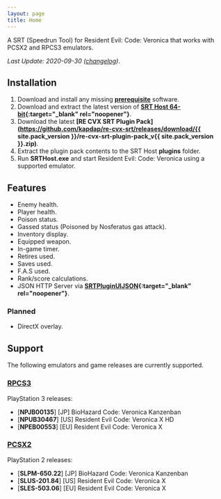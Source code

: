 ```yaml
---
layout: page
title: Home
---
```


A SRT (Speedrun Tool) for Resident Evil: Code: Veronica that works with PCSX2 and RPCS3 emulators.

*Last Update: 2020-09-30 ([changelog](changelog.html))*.

## Installation

1. Download and install any missing **[prerequisite](/re-cvx-srt/downloads.html#Prerequisite)** software.
2. Download and extract the latest version of **[SRT Host 64-bit](https://www.neonblu.com/SRT/){:target="_blank" rel="noopener"}**.
3. Download the latest **[RE CVX SRT Plugin Pack](https://github.com/kapdap/re-cvx-srt/releases/download/{{ site.pack_version }}/re-cvx-srt-plugin-pack_v{{ site.pack_version }}.zip)**.
4. Extract the plugin pack contents to the SRT Host **plugins** folder.
5. Run **SRTHost.exe** and start Resident Evil: Code: Veronica using a supported emulator.

## Features

* Enemy health.
* Player health.
* Poison status.
* Gassed status (Poisoned by Nosferatus gas attack).
* Inventory display.
* Equipped weapon.
* In-game timer.
* Retires used.
* Saves used.
* F.A.S used.
* Rank/score calculations.
* JSON HTTP Server via **[SRTPluginUIJSON](https://github.com/Squirrelies/SRTPluginUIJSON/){:target="_blank" rel="noopener"}**.

### Planned

* DirectX overlay.

## Support

The following emulators and game releases are currently supported.

### [RPCS3](https://rpcs3.net/)

PlayStation 3 releases:

  - [**NPJB00135**] [JP] BioHazard Code: Veronica Kanzenban
  - [**NPUB30467**] [US] Resident Evil Code: Veronica X HD
  - [**NPEB00553**] [EU] Resident Evil Code: Veronica X

### [PCSX2](https://pcsx2.net/)

PlayStation 2 releases:

  - [**SLPM-650.22**] [JP] BioHazard Code: Veronica Kanzenban 
  - [**SLUS-201.84**] [US] Resident Evil Code: Veronica X
  - [**SLES-503.06**] [EU] Resident Evil Code: Veronica X

